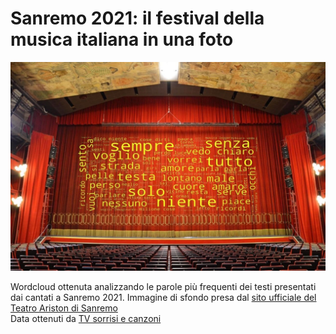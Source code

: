 # Sanremo 2021: il festival della musica italiana in una foto
<p align="center">
  <img src="https://raw.githubusercontent.com/sigeek/sanremo-2021/main/images/wordCloudwithBackground.jpg?token=ALUJE6NNYFCW364AYAMWKO3AIOJRK" >
</p>
  
Wordcloud ottenuta analizzando le parole più frequenti dei testi presentati dai cantati a Sanremo 2021.
Immagine di sfondo presa dal [sito ufficiale del Teatro Ariston di Sanremo](https://aristonsanremo.com/home2/) \
Data ottenuti da [TV sorrisi e canzoni](https://www.sorrisi.com)
